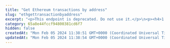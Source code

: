 ```yaml
---
title: "Get Ethereum transactions by address"
slug: "ethgettransactionbyaddress"
excerpt: "<p>This endpoint is deprecated. Do not use it.</p>\n<p><h4>1 credit per API call.</h4></p>\n<p>Get Ethereum transactions by address. This includes incoming and outgoing transactions for the address.</p>"
category: 65a8e44fccf94800381cd6f7
hidden: false
createdAt: "Mon Feb 05 2024 11:38:51 GMT+0000 (Coordinated Universal Time)"
updatedAt: "Mon Feb 05 2024 11:38:54 GMT+0000 (Coordinated Universal Time)"
---
```

